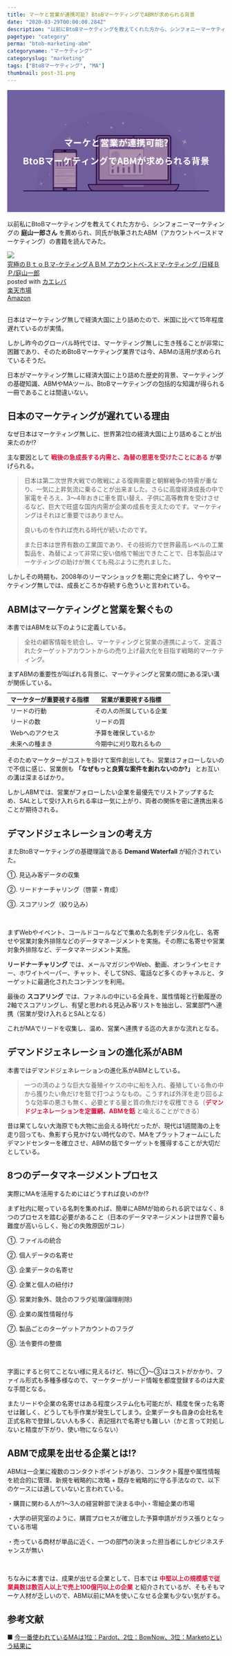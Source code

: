 ```yaml
---
title: マーケと営業が連携可能? BtoBマーケティングでABMが求められる背景
date: "2020-03-29T00:00:00.284Z"
description: "以前にBtoBマーケティングを教えてくれた方から、シンフォニーマーケティングの庭山一郎さんを薦められたので、同氏が執筆されたABM(アカウントベースドマーケティング)の書籍を読んでみた。様々な要因が複雑に絡み合う現代で、日本は世界で稀な「資本主義でありながらマーケティング抜きで大成功出来た国」だったが、それも2008年のリーマンショックで完全に終わり、今やマーケティングというナレッジや機能抜きでは、成長どころか存続すら危ういと言われている。"
pagetype: "category"
perma: "btob-marketing-abm"
categoryname: "マーケティング"
categoryslug: "marketing"
tags: ["BtoBマーケティング", "MA"]
thumbnail: post-31.png
---
```


![](./post-31.png)

以前私にBtoBマーケティングを教えてくれた方から、シンフォニーマーケティングの **庭山一郎さん** を薦められ、同氏が執筆されたABM（アカウントベースドマーケティング）の書籍を読んでみた。

<div class="cstmreba"><div class="kaerebalink-box"><div class="kaerebalink-image"><a href="https://hb.afl.rakuten.co.jp/hgc/g0000015.o51y41f2.g0000015.o51y5a32/kaereba_main_202003301719104955?pc=https%3A%2F%2Fproduct.rakuten.co.jp%2Fproduct%2F-%2F9b0ab3cf0022fd40891fd61b16cb9a3c%2F&m=http%3A%2F%2Fm.product.rakuten.co.jp%2Fproduct%2F9b0ab3cf0022fd40891fd61b16cb9a3c%2F" target="_blank" rel="noopener noreferrer"><img src="https://thumbnail.image.rakuten.co.jp/ran/img/2001/0009/784/822/239/046/20010009784822239046_1.jpg?_ex=140x140" style="border: none;" /></a></div><div class="kaerebalink-info"><div class="kaerebalink-name"><a href="https://hb.afl.rakuten.co.jp/hgc/g0000015.o51y41f2.g0000015.o51y5a32/kaereba_main_202003301719104955?pc=https%3A%2F%2Fproduct.rakuten.co.jp%2Fproduct%2F-%2F9b0ab3cf0022fd40891fd61b16cb9a3c%2F&m=http%3A%2F%2Fm.product.rakuten.co.jp%2Fproduct%2F9b0ab3cf0022fd40891fd61b16cb9a3c%2F" target="_blank" rel="noopener noreferrer">究極のＢｔｏＢマ-ケティングＡＢＭ アカウントベ-スドマ-ケティング  /日経ＢＰ/庭山一郎</a><div class="kaerebalink-powered-date">posted with <a href="https://kaereba.com" rel="nofollow noopener noreferrer" target="_blank">カエレバ</a></div></div><div class="kaerebalink-detail"></div><div class="kaerebalink-link1"><div class="shoplinkrakuten"><a href="https://hb.afl.rakuten.co.jp/hgc/146fe51c.1fd043a3.146fe51d.605dc196/kaereba_main_202003301719104955?pc=https%3A%2F%2Fsearch.rakuten.co.jp%2Fsearch%2Fmall%2F%25E7%25A9%25B6%25E6%25A5%25B5%25E3%2581%25AEBtoB%25E3%2583%259E%25E3%2583%25BC%25E3%2582%25B1%25E3%2583%2586%25E3%2582%25A3%25E3%2583%25B3%25E3%2582%25B0%2F-%2Ff.1-p.1-s.1-sf.0-st.A-v.2%3Fx%3D0%26scid%3Daf_ich_link_urltxt%26m%3Dhttp%3A%2F%2Fm.rakuten.co.jp%2F" target="_blank" rel="noopener noreferrer">楽天市場</a></div><div class="shoplinkamazon"><a href="https://www.amazon.co.jp/gp/search?keywords=%E7%A9%B6%E6%A5%B5%E3%81%AEBtoB%E3%83%9E%E3%83%BC%E3%82%B1%E3%83%86%E3%82%A3%E3%83%B3%E3%82%B0&__mk_ja_JP=%E3%82%AB%E3%82%BF%E3%82%AB%E3%83%8A&tag=kanon123-22" target="_blank" rel="noopener noreferrer">Amazon</a></div></div></div><div class="booklink-footer"></div></div></div>
<br/>

日本はマーケティング無しで経済大国に上り詰めたので、米国に比べて15年程度遅れているのが実情。

しかし昨今のグローバル時代では、マーケティング無しに生き残ることが非常に困難であり、そのためBtoBマーケティング業界では今、ABMの活用が求められているそうだ。

日本がマーケティング無しに経済大国に上り詰めた歴史的背景、マーケティングの基礎知識、ABMやMAツール、BtoBマーケティングの包括的な知識が得られる一冊であることは間違いない。

## 日本のマーケティングが遅れている理由

なぜ日本はマーケティング無しに、世界第2位の経済大国に上り詰めることが出来たのか!?

主な要因として <span style="color: crimson; font-weight: bold;">戦後の急成長する内需と、為替の恩恵を受けたことにある</span> が挙げられる。

> 日本は第二次世界大戦での敗戦による復興需要と朝鮮戦争の特需が重なり、一気に上昇気流に乗ることが出来ました。さらに高度経済成長の中で家電をそろえ、3〜4年おきに車を買い替え、子供に高等教育を受けさせるなど、巨大で旺盛な国内内需が企業の成長を支えたのです。マーケティングはそれほど重要ではありません。
>
> 良いものを作れば売れる時代が続いたのです。
> 
> また日本は世界有数の工業国であり、その技術力で世界最高レベルの工業製品を、為替によって非常に安い価格で輸出できたことで、日本製品はマーケティングの助けが無くても飛ぶように売れました。

しかしその時期も、2008年のリーマンショックを期に完全に終了し、今やマーケティング無しでは、成長どころか存続すら危ういと言われている。

## ABMはマーケティングと営業を繋ぐもの

本書ではABMを以下のように定義している。

> 全社の顧客情報を統合し、マーケティングと営業の連携によって、定義されたターゲットアカウントからの売り上げ最大化を目指す戦略的マーケティング。

まずABMの重要性が叫ばれる背景に、マーケティングと営業の間にある深い溝が関係している。

| マーケターが重要視する指標 | 営業が重要視する指標 |
| ---- | ---- |
| リードの行動 | その人の所属している企業 |
| リードの数 | リードの質 |
| Webへのアクセス | 予算を確保しているか |
| 未来への種まき | 今期中に刈り取れるもの |

そのためマーケターがコストを掛けて案件創出しても、営業はフォローしないので不信に感じ、営業側も **「なぜもっと良質な案件を創れないのか?」** とお互いの溝は深まるばかり。

しかしABMでは、営業がフォローしたい企業を最優先でリストアップするため、SALとして受け入れられる率は一気に上がり、両者の関係を密に連携出来ることが期待される。

## デマンドジェネレーションの考え方

またBtoBマーケティングの基礎理論である **Demand Waterfall** が紹介されていた。

<div class="blackboard-box">
<p>①. 見込み客データの収集</p>
<p>②. リードナーチャリング（啓蒙・育成）</p>
<p>③. スコアリング（絞り込み）</p>
<div class="chalk1"></div>
<div class="chalk2"></div>
</div>
<br/>

まずWebやイベント、コールドコールなどで集めた名刺をデジタル化し、名寄せや営業対象外排除などのデータマネージメントを実施。その際に名寄せや営業対象外排除など、データマネージメント実施。

**リードナーチャリング** では、メールマガジンやWeb、動画、オンラインセミナー、ホワイトペーパー、チャット、そしてSNS、電話など多くのチャネルと、ターゲットに最適化されたコンテンツを利用。

最後の **スコアリング** では、ファネルの中にいる全員を、属性情報と行動履歴の2軸でスコアリングし、有望と思われる見込み客リストを抽出し、営業部門へ連携（営業が受け入れるとSALとなる）

これがMAでリードを収集し、温め、営業へ連携する迄の大まかな流れとなる。

## デマンドジェネレーションの進化系がABM

本書ではデマンドジェネレーションの進化系がABMとしている。

> 一つの湾のような巨大な養殖イケスの中に船を入れ、養殖している魚の中から獲りたい魚だけを銛で打つようなもの。こうすれば外洋を走り回るような効率の悪さも無く、必要とする量と質の魚だけを収穫できる（<span style="color: crimson; font-weight: bold;">デマンドジェネレーションを定置網、ABMを銛</span> と喩えることができる）

昔は果てしない大海原でも大物に出会える時代だったが、現代は1週間海の上を走り回っても、魚影すら見かけない時代なので、MAをプラットフォームにしたデマンドセンターを確立させ、ABMの銛でターゲットを獲得することが大切だとしている。

## 8つのデータマネージメントプロセス

実際にMAを活用するためにはどうすれば良いのか!?

まず社内に眠っている名刺を集めれば、簡単にABMが始められる訳ではなく、8つのプロセスを踏む必要があること（日本のデータマネージメントは世界で最も難度が高いらしく、殆どの失敗原因がコレ）

<div class="blackboard-box">
<p>①. ファイルの統合</p>
<p>②. 個人データの名寄せ</p>
<p>③. 企業データの名寄せ</p>
<p>④. 企業と個人の紐付け</p>
<p>⑤. 営業対象外、競合のフラグ処理(論理削除)</p>
<p>⑥. 企業の属性情報付与</p>
<p>⑦. 製品ごとのターゲットアカウントのフラグ</p>
<p>⑧. 法令要件の整備</p>
<div class="chalk1"></div>
<div class="chalk2"></div>
</div>
<br/>

字面にすると何てことない様に見えるけど、特に①〜③はコストがかかり、ファイル形式も多種多様なので、マーケターがリード情報を都度登録するのは大変な手間となる。

またリードや企業の名寄せはある程度システム化も可能だが、精度を保った名寄せは難しく、どうしても手作業が発生してしまう。企業データも自身の会社名を正式名称で登録しない人も多く、表記揺れで名寄せも難しい（かと言って対処しないと精度が下がり、使い物にならない）

## ABMで成果を出せる企業とは!?

ABMは一企業に複数のコンタクトポイントがあり、コンタクト履歴や属性情報を統合的に管理、新規を戦略的に攻略 + 既存を戦略的に守る手法なので、以下のケースには適していないと言われている。

<div class="blackboard-box">
<p>・購買に関わる人が1〜3人の経営幹部で決まる中小・零細企業の市場</p>
<p>・大学の研究室のように、購買プロセスが確立した予算申請がガラス張りとなっている市場</p>
<p>・売っている商材が単品に近く、一つの部門の決まった担当者にしかビジネスチャンスが無い</p>
<div class="chalk1"></div>
<div class="chalk2"></div>
</div>
<br/>

ちなみに本書では、成果が出せる企業として、日本では <span style="color: crimson; font-weight: bold;">中堅以上の規模感で従業員数は数百人以上で売上100億円以上の企業</span>  と紹介されているが、そもそもマーケ人材が乏しいので、ABM以前にMAを使いこなせる企業も少ない気がする。

## 参考文献
■ [今一番使われているMAは1位：Pardot、2位：BowNow、3位：Marketoという結果に](https://mtame.jp/martec/MA_introduction/)  
